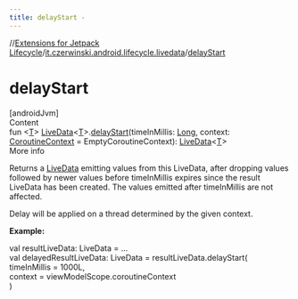 ```yaml
---
title: delayStart -
---
```

//[Extensions for Jetpack Lifecycle](../index.html)/[it.czerwinski.android.lifecycle.livedata](index.html)/[delayStart](delay-start.html)



# delayStart  
[androidJvm]  
Content  
fun <[T](delay-start.html)> [LiveData](https://developer.android.com/reference/kotlin/androidx/lifecycle/LiveData.html)<[T](delay-start.html)>.[delayStart](delay-start.html)(timeInMillis: [Long](https://kotlinlang.org/api/latest/jvm/stdlib/kotlin/-long/index.html), context: [CoroutineContext](https://kotlinlang.org/api/latest/jvm/stdlib/kotlin.coroutines/-coroutine-context/index.html) = EmptyCoroutineContext): [LiveData](https://developer.android.com/reference/kotlin/androidx/lifecycle/LiveData.html)<[T](delay-start.html)>  
More info  


Returns a [LiveData](https://developer.android.com/reference/kotlin/androidx/lifecycle/LiveData.html) emitting values from this LiveData, after dropping values followed by newer values before timeInMillis expires since the result LiveData has been created. The values emitted after timeInMillis are not affected.



Delay will be applied on a thread determined by the given context.



**Example:**

val resultLiveData: LiveData<ResultData> = ...  
val delayedResultLiveData: LiveData<ResultData> = resultLiveData.delayStart(  
    timeInMillis = 1000L,  
    context = viewModelScope.coroutineContext  
)  



